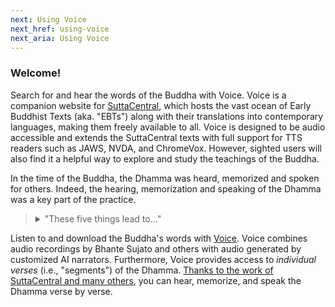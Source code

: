 ```yaml
---
next: Using Voice
next_href: using-voice
next_aria: Using Voice
---
```

### Welcome! 
Search for and hear the words of the Buddha with Voice.
Voice is a companion website for 
<a href="suttacentral.net" aria-label="sootacentral.net">
  SuttaCentral</a>,
which hosts the vast ocean of Early Buddhist Texts (aka. "EBTs") 
along with their translations into contemporary languages, making them
freely available to all.
Voice is designed to be 
audio accessible
and extends the SuttaCentral texts with full support for 
TTS readers such as JAWS, NVDA, and ChromeVox. 
However, sighted users will also find it a helpful way 
to explore and study the teachings of the Buddha. 

In the time of the Buddha, the Dhamma was heard, 
memorized and spoken for others. 
Indeed, the hearing, memorization and speaking of the 
Dhamma was a key part of the practice.

<blockquote><p><details>
  <summary>
    "These five things lead to..."
  </summary>
  <a href="https://suttacentral.net/an5.155/en/sujato#an5.155:6.1">
    AN155:6.1:</a>
  These five things lead to the continuation, persistence, 
  and enduring of the true teaching. What five?
  <ul>
    <li>
      It’s when the mendicants memorize the teaching—
      statements, songs, discussions, verses, inspired exclamations, 
      legends, stories of past lives, amazing stories, 
      and classifications. This is the first thing that leads 
      to the continuation, persistence, and enduring of the true teaching.
    </li>
    <li> 
      Furthermore, the mendicants explain the teaching in 
      detail to others as they learned and memorized it. 
      This is the second thing…
    </li>
    <li> 
      Furthermore, the mendicants make others recite the 
      teaching in detail as they learned and memorized it.  
      This is the third thing…
    </li>
    <li> 
      Furthermore, the mendicants recite the teaching in 
      detail as they learned and memorized it.  This is the fourth thing…
    </li>
    <li> 
      Furthermore, the mendicants think about and consider 
      the teaching in their hearts, examining it with their 
      minds as they learned and memorized it.
      This is the fifth thing that leads to the continuation, 
      persistence, and enduring of the true teaching.
    </li>
  </ul>
</details></p></blockquote>

Listen to and download the Buddha's words with 
[Voice](https://voice.suttacentral.net). 
Voice combines audio recordings by Bhante Sujato and others
with audio generated by customized AI narrators.
Furthermore, Voice provides access to *individual verses* 
(i.e., "segments") of the Dhamma. 
[Thanks to the work of SuttaCentral and many others](https://suttacentral.net/acknowledgments),
you can hear, memorize, and speak the Dhamma verse by verse.


